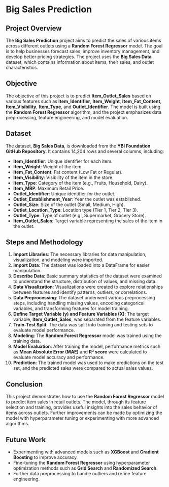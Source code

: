 # Big Sales Prediction

## Project Overview

The **Big Sales Prediction** project aims to predict the sales of various items across different outlets using a **Random Forest Regressor** model. The goal is to help businesses forecast sales, improve inventory management, and develop better pricing strategies. The project uses the **Big Sales Data** dataset, which contains information about items, their sales, and outlet characteristics.

## Objective

The objective of this project is to predict **Item_Outlet_Sales** based on various features such as **Item_Identifier**, **Item_Weight**, **Item_Fat_Content**, **Item_Visibility**, **Item_Type**, and **Outlet_Identifier**. The model is built using the **Random Forest Regressor** algorithm, and the project emphasizes data preprocessing, feature engineering, and model evaluation.

## Dataset

The dataset, **Big Sales Data**, is downloaded from the **YBI Foundation GitHub Repository**. It contains 14,204 rows and several columns, including:

- **Item_Identifier**: Unique identifier for each item.
- **Item_Weight**: Weight of the item.
- **Item_Fat_Content**: Fat content (Low Fat or Regular).
- **Item_Visibility**: Visibility of the item in the store.
- **Item_Type**: Category of the item (e.g., Fruits, Household, Dairy).
- **Item_MRP**: Maximum Retail Price.
- **Outlet_Identifier**: Unique identifier for the outlet.
- **Outlet_Establishment_Year**: Year the outlet was established.
- **Outlet_Size**: Size of the outlet (Small, Medium, High).
- **Outlet_Location_Type**: Location type (Tier 1, Tier 2, Tier 3).
- **Outlet_Type**: Type of outlet (e.g., Supermarket, Grocery Store).
- **Item_Outlet_Sales**: Target variable representing the sales of the item in the outlet.

## Steps and Methodology

1. **Import Libraries**: The necessary libraries for data manipulation, visualization, and modeling were imported.
2. **Import Data**: The dataset was loaded into a DataFrame for easier manipulation.
3. **Describe Data**: Basic summary statistics of the dataset were examined to understand the structure, distribution of values, and missing data.
4. **Data Visualization**: Visualizations were created to explore relationships between features and identify patterns, outliers, or correlations.
5. **Data Preprocessing**: The dataset underwent various preprocessing steps, including handling missing values, encoding categorical variables, and transforming features for model training.
6. **Define Target Variable (y) and Feature Variables (X)**: The target variable, **Item_Outlet_Sales**, was separated from the feature variables.
7. **Train-Test Split**: The data was split into training and testing sets to evaluate model performance.
8. **Modeling**: The **Random Forest Regressor** model was trained using the training data.
9. **Model Evaluation**: After training the model, performance metrics such as **Mean Absolute Error (MAE)** and **R² score** were calculated to evaluate model accuracy and performance.
10. **Prediction**: The trained model was used to make predictions on the test set, and the predicted sales were compared to actual sales values.

## Conclusion

This project demonstrates how to use the **Random Forest Regressor** model to predict item sales in retail outlets. The model, through its feature selection and training, provides useful insights into the sales behavior of items across outlets. Further improvements can be made by optimizing the model with hyperparameter tuning or experimenting with more advanced algorithms.

## Future Work

- Experimenting with advanced models such as **XGBoost** and **Gradient Boosting** to improve accuracy.
- Fine-tuning the **Random Forest Regressor** using hyperparameter optimization methods such as **Grid Search** and **Randomized Search**.
- Further data preprocessing to handle outliers and refine feature engineering.

